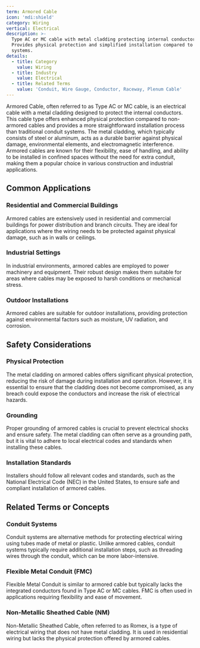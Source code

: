```yaml
---
term: Armored Cable
icon: 'mdi:shield'
category: Wiring
vertical: Electrical
description: >-
  Type AC or MC cable with metal cladding protecting internal conductors.
  Provides physical protection and simplified installation compared to conduit
  systems.
details:
  - title: Category
    value: Wiring
  - title: Industry
    value: Electrical
  - title: Related Terms
    value: 'Conduit, Wire Gauge, Conductor, Raceway, Plenum Cable'
---
```

Armored Cable, often referred to as Type AC or MC cable, is an electrical cable with a metal cladding designed to protect the internal conductors. This cable type offers enhanced physical protection compared to non-armored cables and provides a more straightforward installation process than traditional conduit systems. The metal cladding, which typically consists of steel or aluminum, acts as a durable barrier against physical damage, environmental elements, and electromagnetic interference. Armored cables are known for their flexibility, ease of handling, and ability to be installed in confined spaces without the need for extra conduit, making them a popular choice in various construction and industrial applications.

## Common Applications

### Residential and Commercial Buildings
Armored cables are extensively used in residential and commercial buildings for power distribution and branch circuits. They are ideal for applications where the wiring needs to be protected against physical damage, such as in walls or ceilings.

### Industrial Settings
In industrial environments, armored cables are employed to power machinery and equipment. Their robust design makes them suitable for areas where cables may be exposed to harsh conditions or mechanical stress.

### Outdoor Installations
Armored cables are suitable for outdoor installations, providing protection against environmental factors such as moisture, UV radiation, and corrosion.

## Safety Considerations

### Physical Protection
The metal cladding on armored cables offers significant physical protection, reducing the risk of damage during installation and operation. However, it is essential to ensure that the cladding does not become compromised, as any breach could expose the conductors and increase the risk of electrical hazards.

### Grounding
Proper grounding of armored cables is crucial to prevent electrical shocks and ensure safety. The metal cladding can often serve as a grounding path, but it is vital to adhere to local electrical codes and standards when installing these cables.

### Installation Standards
Installers should follow all relevant codes and standards, such as the National Electrical Code (NEC) in the United States, to ensure safe and compliant installation of armored cables.

## Related Terms or Concepts

### Conduit Systems
Conduit systems are alternative methods for protecting electrical wiring using tubes made of metal or plastic. Unlike armored cables, conduit systems typically require additional installation steps, such as threading wires through the conduit, which can be more labor-intensive.

### Flexible Metal Conduit (FMC)
Flexible Metal Conduit is similar to armored cable but typically lacks the integrated conductors found in Type AC or MC cables. FMC is often used in applications requiring flexibility and ease of movement.

### Non-Metallic Sheathed Cable (NM)
Non-Metallic Sheathed Cable, often referred to as Romex, is a type of electrical wiring that does not have metal cladding. It is used in residential wiring but lacks the physical protection offered by armored cables.

